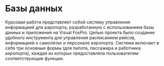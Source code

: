 # Базы данных
Курсовая работа представляет собой систему управления информацией для аэропорта, разработанную с использованием базы данных и приложения на Visual FoxPro. Целью проекта было создание удобного инструмента для управления расписанием рейсов, информацией о самолетах и персонале аэропорта. Система включает в себя три основные формы (для пилота, пассажира и работника аэропорта), каждая из которых предоставляла пользователям соответствующие функции.


